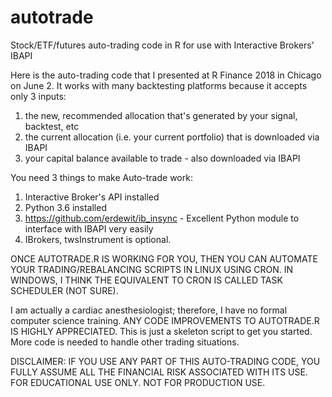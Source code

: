# autotrade
Stock/ETF/futures auto-trading code in R for use with Interactive Brokers' IBAPI

Here is the auto-trading code that I presented at R Finance 2018 in Chicago on June 2. It works with many backtesting platforms 
because it accepts only 3 inputs: 
1) the new, recommended allocation that's generated by your signal, backtest, etc
2) the current allocation (i.e. your current portfolio) that is downloaded via IBAPI
3) your capital balance available to trade - also downloaded via IBAPI

You need 3 things to make Auto-trade work:
1) Interactive Broker's API installed
2) Python 3.6 installed
3) https://github.com/erdewit/ib_insync - Excellent Python module to interface with IBAPI very easily
4) IBrokers, twsInstrument is optional.

ONCE AUTOTRADE.R IS WORKING FOR YOU, THEN YOU CAN AUTOMATE YOUR TRADING/REBALANCING SCRIPTS IN LINUX USING CRON. IN WINDOWS, I THINK THE EQUIVALENT TO CRON IS CALLED TASK SCHEDULER (NOT SURE).

I am actually a cardiac anesthesiologist; therefore, I have no formal computer science training. ANY CODE IMPROVEMENTS TO AUTOTRADE.R IS HIGHLY APPRECIATED. This is just a skeleton script to get you started. More code is needed to handle other trading situations.

DISCLAIMER: IF YOU USE ANY PART OF THIS AUTO-TRADING CODE, YOU FULLY ASSUME ALL THE FINANCIAL RISK ASSOCIATED WITH ITS USE.
FOR EDUCATIONAL USE ONLY. NOT FOR PRODUCTION USE.
